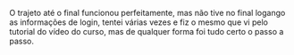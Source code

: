 O trajeto até o final funcionou perfeitamente, mas não tive no final logango as informações de login, tentei várias vezes e fiz o mesmo que vi pelo tutorial do vídeo do curso, mas de qualquer forma foi tudo certo o passo a passo.
